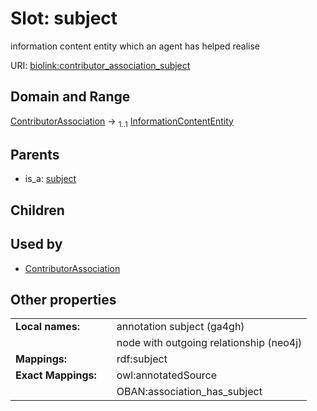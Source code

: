 
# Slot: subject


information content entity which an agent has helped realise

URI: [biolink:contributor_association_subject](https://w3id.org/biolink/contributor_association_subject)


## Domain and Range

[ContributorAssociation](ContributorAssociation.md) &#8594;  <sub>1..1</sub> [InformationContentEntity](InformationContentEntity.md)

## Parents

 *  is_a: [subject](subject.md)

## Children


## Used by

 * [ContributorAssociation](ContributorAssociation.md)

## Other properties

|  |  |  |
| --- | --- | --- |
| **Local names:** | | annotation subject (ga4gh) |
|  | | node with outgoing relationship (neo4j) |
| **Mappings:** | | rdf:subject |
| **Exact Mappings:** | | owl:annotatedSource |
|  | | OBAN:association_has_subject |

